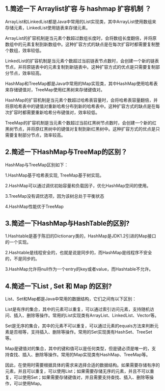 ## 1.简述一下 Arraylist扩容 与 hashmap 扩容机制 ？

​	ArrayList和LinkedList都是Java中常用的List实现类，其中ArrayList使用数组来存储元素，LinkedList使用链表来存储元素。

​	ArrayList的扩容机制是当元素个数超过数组长度时，会将数组长度翻倍，并将原数组中的元素复制到新数组中。这种扩容方式的缺点是在每次扩容时都需要复制整个数组，效率较低。

​	LinkedList的扩容机制是当元素个数超过当前链表节点数时，会创建一个新的链表节点，并将原链表中的元素复制到新链表中。这种扩容方式的优点是只需要复制部分节点，效率较高。

​	HashMap和TreeMap都是Java中常用的Map实现类，其中HashMap使用哈希表来存储键值对，TreeMap使用红黑树来存储键值对。

​	HashMap的扩容机制是当元素个数超过哈希表容量时，会将哈希表容量翻倍，并将原哈希表中的键值对重新哈希分布到新的哈希表中。这种扩容方式的缺点是在每次扩容时都需要重新哈希分布键值对，效率较低。

​	TreeMap的扩容机制是当元素个数超过当前红黑树节点数时，会创建一个新的红黑树节点，并将原红黑树中的键值对复制到新红黑树中。这种扩容方式的优点是只需要复制部分节点，效率较高。



## 2.简述一下HashMap与TreeMap的区别？

HashMap与TreeMap区别如下：

1.HashMap基于哈希表实现, TreeMap基于树实现。

2.HashMap可以通过调优初始容量和负载因子，优化HashMap空间的使用。

3.TreeMap没有调优选项，因为该树总处于平衡状态

4.HashMap性能优于TreeMap



## 3.简述一下HashMap与HashTable的区别?

1.Hashtable是基于陈旧的Dictionary类的，HashMap是JDK1.2引进的Map接口的一个实现。

2.Hashtable是线程安全的，也就是说是同步的，而HashMap是线程序不安全的，不是同步的。

3.HashMap允许将null作为一个entry的key或者value，而Hashtable不允许。





## 4.简述一下List , Set 和 Map 的区别?

List、Set和Map都是Java中常用的数据结构，它们之间有以下区别：

​	List是有序的集合，其中的元素可以重复，可以通过索引访问元素，支持随机访问、插入、删除等操作。常用的List实现类有ArrayList、LinkedList、Vector等。

​	Set是无序的集合，其中的元素不可以重复，可以通过元素的equals方法来判断元素是否相等，支持插入、删除等操作。常用的Set实现类有HashSet、TreeSet等。

​	Map是键值对的集合，其中的键和值可以是任何类型，但是键必须是唯一的，支持查找、插入、删除等操作。常用的Map实现类有HashMap、TreeMap等。

​	因此，在使用时需要根据具体的需求来选择合适的数据结构。如果需要存储有序的元素，并且可以重复，可以使用List；如果需要存储无序的元素，并且不可以重复，可以使用Set；如果需要存储键值对，并且需要支持查找、插入、删除等操作，可以使用Map。

